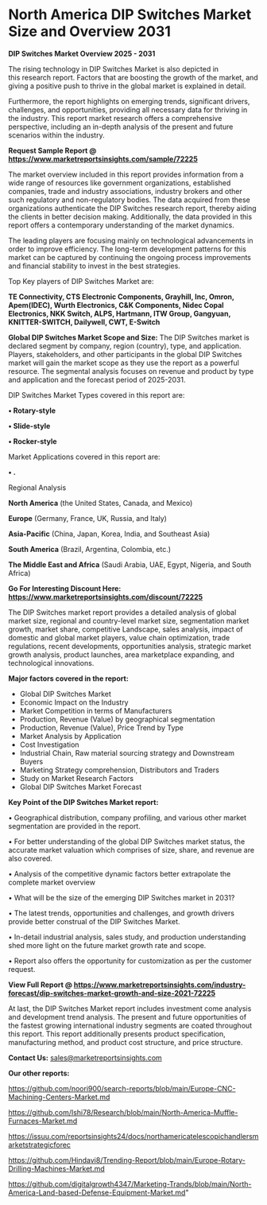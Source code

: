 # North America DIP Switches Market Size and Overview 2031

<Strong> DIP Switches Market Overview 2025 - 2031</strong>

The rising technology in DIP Switches Market is also depicted in this research report. Factors that are boosting the growth of the market, and giving a positive push to thrive in the global market is explained in detail.

Furthermore, the report highlights on emerging trends, significant drivers, challenges, and opportunities, providing all necessary data for thriving in the industry. This report market research offers a comprehensive perspective, including an in-depth analysis of the present and future scenarios within the industry.

<strong>Request Sample Report @ <a href=https://www.marketreportsinsights.com/sample/72225>https://www.marketreportsinsights.com/sample/72225</a></strong>

The market overview included in this report provides information from a wide range of resources like government organizations, established companies, trade and industry associations, industry brokers and other such regulatory and non-regulatory bodies. The data acquired from these organizations authenticate the DIP Switches research report, thereby aiding the clients in better decision making. Additionally, the data provided in this report offers a contemporary understanding of the market dynamics.

The leading players are focusing mainly on technological advancements in order to improve efficiency. The long-term development patterns for this market can be captured by continuing the ongoing process improvements and financial stability to invest in the best strategies.

Top Key players of DIP Switches Market are:

<strong>TE Connectivity, CTS Electronic Components, Grayhill, Inc, Omron, Apem(IDEC), Wurth Electronics, C&K Components, Nidec Copal Electronics, NKK Switch, ALPS, Hartmann, ITW Group, Gangyuan, KNITTER-SWITCH, Dailywell, CWT, E-Switch</strong>

<strong><b>Global DIP Switches Market Scope and Size:</b></strong>
The DIP Switches market is declared segment by company, region (country), type, and application. Players, stakeholders, and other participants in the global DIP Switches market will gain the market scope as they use the report as a powerful resource. The segmental analysis focuses on revenue and product by type and application and the forecast period of 2025-2031.

DIP Switches Market Types covered in this report are:

<strong>• Rotary-style

• Slide-style

• Rocker-style</strong>

Market Applications covered in this report are:

<strong>• .</strong> 

Regional Analysis

<strong>North America</strong> (the United States, Canada, and Mexico)

<strong>Europe</strong> (Germany, France, UK, Russia, and Italy)

<strong>Asia-Pacific</strong> (China, Japan, Korea, India, and Southeast Asia)

<strong>South America</strong> (Brazil, Argentina, Colombia, etc.)

<strong>The Middle East and Africa</strong> (Saudi Arabia, UAE, Egypt, Nigeria, and South Africa)

<strong>Go For Interesting Discount Here: <a href=https://www.marketreportsinsights.com/discount/72225>https://www.marketreportsinsights.com/discount/72225</a></strong>

The DIP Switches market report provides a detailed analysis of global market size, regional and country-level market size, segmentation market growth, market share, competitive Landscape, sales analysis, impact of domestic and global market players, value chain optimization, trade regulations, recent developments, opportunities analysis, strategic market growth analysis, product launches, area marketplace expanding, and technological innovations.

<strong><b>Major factors covered in the report:</b></strong>
<ul>
  <li>Global DIP Switches Market </li>
  <li>Economic Impact on the Industry</li>
  <li>Market Competition in terms of Manufacturers</li>
  <li>Production, Revenue (Value) by geographical segmentation</li>
  <li>Production, Revenue (Value), Price Trend by Type</li>
  <li>Market Analysis by Application</li>
  <li>Cost Investigation</li>
  <li>Industrial Chain, Raw material sourcing strategy and Downstream Buyers</li>
  <li>Marketing Strategy comprehension, Distributors and Traders</li>
  <li>Study on Market Research Factors</li>
  <li>Global DIP Switches Market Forecast</li>
</ul>

<strong><b>Key Point of the DIP Switches Market report:</b></strong>

• Geographical distribution, company profiling, and various other market segmentation are provided in the report.

• For better understanding of the global DIP Switches market status, the accurate market valuation which comprises of size, share, and revenue are also covered.

• Analysis of the competitive dynamic factors better extrapolate the complete market overview

• What will be the size of the emerging DIP Switches market in 2031?

• The latest trends, opportunities and challenges, and growth drivers provide better construal of the DIP Switches Market.

• In-detail industrial analysis, sales study, and production understanding shed more light on the future market growth rate and scope.

• Report also offers the opportunity for customization as per the customer request.

<strong><b>View Full Report @ <a href=https://www.marketreportsinsights.com/industry-forecast/dip-switches-market-growth-and-size-2021-72225>https://www.marketreportsinsights.com/industry-forecast/dip-switches-market-growth-and-size-2021-72225</a></b></strong>


At last, the DIP Switches Market report includes investment come analysis and development trend analysis. The present and future opportunities of the fastest growing international industry segments are coated throughout this report. This report additionally presents product specification, manufacturing method, and product cost structure, and price structure.

<strong>Contact Us:</strong>
sales@marketreportsinsights.com

<strong>Our other reports:</strong>

<a href=https://github.com/noori900/search-reports/blob/main/Europe-CNC-Machining-Centers-Market.md>https://github.com/noori900/search-reports/blob/main/Europe-CNC-Machining-Centers-Market.md</a>

<a href=https://github.com/Ishi78/Research/blob/main/North-America-Muffle-Furnaces-Market.md>https://github.com/Ishi78/Research/blob/main/North-America-Muffle-Furnaces-Market.md</a>

<a href=https://issuu.com/reportsinsights24/docs/northamericatelescopichandlersmarketstrategicforec>https://issuu.com/reportsinsights24/docs/northamericatelescopichandlersmarketstrategicforec</a>

<a href=https://github.com/Hindavi8/Trending-Report/blob/main/Europe-Rotary-Drilling-Machines-Market.md>https://github.com/Hindavi8/Trending-Report/blob/main/Europe-Rotary-Drilling-Machines-Market.md</a>

<a href=https://github.com/digitalgrowth4347/Marketing-Trands/blob/main/North-America-Land-based-Defense-Equipment-Market.md>https://github.com/digitalgrowth4347/Marketing-Trands/blob/main/North-America-Land-based-Defense-Equipment-Market.md</a>"
